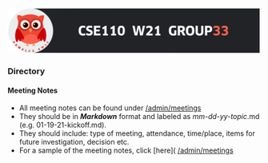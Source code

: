<img src="/admin/images/group33_header.png" alt="owl" width="700"/>

### Directory

#### Meeting Notes
- All meeting notes can be found under [/admin/meetings](https://github.com/ntrappe/cse110-w21-group33/tree/main/admin/meetings)
- They should be in ***Markdown*** format and labeled as *mm-dd-yy-topic*.md (e.g. 01-19-21-kickoff.md).
- They should include: type of meeting, attendance, time/place, items for future investigation, decision etc.
- For a sample of the meeting notes, click [here]( [/admin/meetings](https://github.com/ntrappe/cse110-w21-group33/tree/main/admin/meetings/01-18-21-sample.md)




